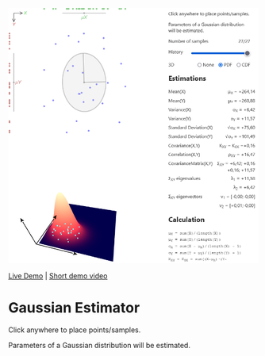 ![Screenshot of the app](preview.png)

[Live Demo](https://static.laszlokorte.de/estimator/) | [Short demo video](https://www.youtube.com/watch?v=B7e1IZ6LgZw)

# Gaussian Estimator

Click anywhere to place points/samples.

Parameters of a Gaussian distribution will be estimated.
